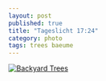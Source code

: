 ```yaml
---
layout: post
published: true
title: "Tageslicht 17:24"
category: photo
tags: trees baeume
---
```


[![Backyard Trees](http://41.media.tumblr.com/d8062a0971efc93e74dcc1f204e1182d/tumblr_nhq915g0ow1rive1ro1_500.jpg)](http://dr3wh0.tumblr.com/post/107256671914/tageslicht-17-24 "View on Tumblr")